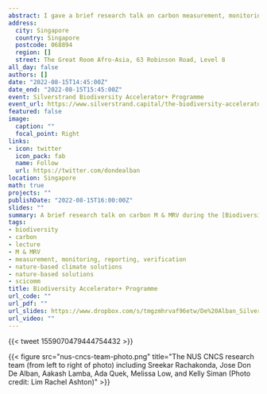 ```yaml
---
abstract: I gave a brief research talk on carbon measurement, monitoring, reporting, and verification (M & MRV) during the [Biodiversity Accelerator+ Programme](https://www.silverstrand.capital/the-biodiversity-accelerator) organised by [Silverstrand Capital](https://www.silverstrand.capital). My talk was part of a series of of lectures by a team of senior researchers from the Centre for Nature-based Climate Solutions, which was capped by an 'Ecosystem Speed Dating' session where programme participants asked questions to our team in support of the development of their projects. 
address:
  city: Singapore
  country: Singapore
  postcode: 068894
  region: []
  street: The Great Room Afro-Asia, 63 Robinson Road, Level 8
all_day: false
authors: []
date: "2022-08-15T14:45:00Z"
date_end: "2022-08-15T15:45:00Z"
event: Silverstrand Biodiversity Accelerator+ Programme   
event_url: https://www.silverstrand.capital/the-biodiversity-accelerator
featured: false
image:
  caption: ""
  focal_point: Right
links:
- icon: twitter
  icon_pack: fab
  name: Follow
  url: https://twitter.com/dondealban
location: Singapore
math: true
projects: ""
publishDate: "2022-08-15T16:00:00Z"
slides: ""
summary: A brief research talk on carbon M & MRV during the [Biodiversity Accelerator+ Programme](https://www.silverstrand.capital/the-biodiversity-accelerator) organised by [Silverstrand Capital](https://www.silverstrand.capital).
tags:
- biodiversity
- carbon
- lecture
- M & MRV
- measurement, monitoring, reporting, verification
- nature-based climate solutions
- nature-based solutions
- scicomm
title: Biodiversity Accelerator+ Programme 
url_code: ""
url_pdf: ""
url_slides: https://www.dropbox.com/s/tmgzmhrvaf96etw/De%20Alban_Silverstrand%20Biodiversity%20Accelerator%20Carbon%20M%26MRV_Slides.pdf?dl=0
url_video: ""
---
```

{{< tweet 1559070479444754432 >}}

{{< figure src="nus-cncs-team-photo.png" title="The NUS CNCS research team (from left to right of photo) including Sreekar Rachakonda, Jose Don De Alban, Aakash Lamba, Ada Quek, Melissa Low, and Kelly Siman (Photo credit: Lim Rachel Ashton)" >}}
